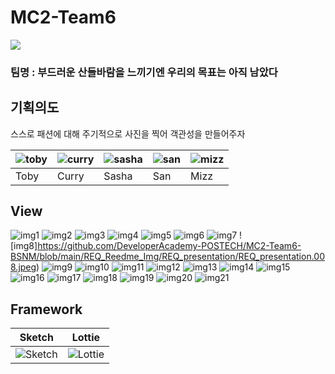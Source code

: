 # MC2-Team6

<img src="https://github.com/DeveloperAcademy-POSTECH/MC2-Team6-BSNM/blob/main/REQ_Reedme_Img/OnePageSlide.jpeg">

### 팀명 : 부드러운 산들바람을 느끼기엔 우리의 목표는 아직 남았다

## 기획의도
스스로 패션에 대해 주기적으로 사진을 찍어 객관성을 만들어주자  

|![toby](https://github.com/DeveloperAcademy-POSTECH/MC2-Team6-BSNM/blob/main/REQ_Reedme_Img/emoji/toby.png)|![curry](https://github.com/DeveloperAcademy-POSTECH/MC2-Team6-BSNM/blob/main/REQ_Reedme_Img/emoji/curry.png)|![sasha](https://github.com/DeveloperAcademy-POSTECH/MC2-Team6-BSNM/blob/main/REQ_Reedme_Img/emoji/sasha.png)|![san](https://github.com/DeveloperAcademy-POSTECH/MC2-Team6-BSNM/blob/main/REQ_Reedme_Img/emoji/san.png)|![mizz](https://github.com/DeveloperAcademy-POSTECH/MC2-Team6-BSNM/blob/main/REQ_Reedme_Img/emoji/mizz.png)|
|-|-|-|-|-|
|Toby|Curry|Sasha|San|Mizz|

## View
![img1](https://github.com/DeveloperAcademy-POSTECH/MC2-Team6-BSNM/blob/main/REQ_Reedme_Img/REQ_presentation/REQ_presentation.001.jpeg)
![img2](https://github.com/DeveloperAcademy-POSTECH/MC2-Team6-BSNM/blob/main/REQ_Reedme_Img/REQ_presentation/REQ_presentation.002.jpeg)
![img3](https://github.com/DeveloperAcademy-POSTECH/MC2-Team6-BSNM/blob/main/REQ_Reedme_Img/REQ_presentation/REQ_presentation.003.jpeg)
![img4](https://github.com/DeveloperAcademy-POSTECH/MC2-Team6-BSNM/blob/main/REQ_Reedme_Img/REQ_presentation/REQ_presentation.004.jpeg)
![img5](https://github.com/DeveloperAcademy-POSTECH/MC2-Team6-BSNM/blob/main/REQ_Reedme_Img/REQ_presentation/REQ_presentation.005.jpeg)
![img6](https://github.com/DeveloperAcademy-POSTECH/MC2-Team6-BSNM/blob/main/REQ_Reedme_Img/REQ_presentation/REQ_presentation.006.jpeg)
![img7](https://github.com/DeveloperAcademy-POSTECH/MC2-Team6-BSNM/blob/main/REQ_Reedme_Img/REQ_presentation/REQ_presentation.007.jpeg)
![img8]https://github.com/DeveloperAcademy-POSTECH/MC2-Team6-BSNM/blob/main/REQ_Reedme_Img/REQ_presentation/REQ_presentation.008.jpeg)
![img9](https://github.com/DeveloperAcademy-POSTECH/MC2-Team6-BSNM/blob/main/REQ_Reedme_Img/REQ_presentation/REQ_presentation.009.jpeg)
![img10](https://github.com/DeveloperAcademy-POSTECH/MC2-Team6-BSNM/blob/main/REQ_Reedme_Img/REQ_presentation/REQ_presentation.010.jpeg)
![img11](https://github.com/DeveloperAcademy-POSTECH/MC2-Team6-BSNM/blob/main/REQ_Reedme_Img/REQ_presentation/REQ_presentation.011.jpeg)
![img12](https://github.com/DeveloperAcademy-POSTECH/MC2-Team6-BSNM/blob/main/REQ_Reedme_Img/REQ_presentation/REQ_presentation.012.jpeg)
![img13](https://github.com/DeveloperAcademy-POSTECH/MC2-Team6-BSNM/blob/main/REQ_Reedme_Img/REQ_presentation/REQ_presentation.013.jpeg)
![img14](https://github.com/DeveloperAcademy-POSTECH/MC2-Team6-BSNM/blob/main/REQ_Reedme_Img/REQ_presentation/REQ_presentation.014.jpeg)
![img15](https://github.com/DeveloperAcademy-POSTECH/MC2-Team6-BSNM/blob/main/REQ_Reedme_Img/REQ_presentation/REQ_presentation.015.jpeg)
![img16](https://github.com/DeveloperAcademy-POSTECH/MC2-Team6-BSNM/blob/main/REQ_Reedme_Img/REQ_presentation/REQ_presentation.016.jpeg)
![img17](https://github.com/DeveloperAcademy-POSTECH/MC2-Team6-BSNM/blob/main/REQ_Reedme_Img/REQ_presentation/REQ_presentation.017.jpeg)
![img18](https://github.com/DeveloperAcademy-POSTECH/MC2-Team6-BSNM/blob/main/REQ_Reedme_Img/REQ_presentation/REQ_presentation.018.jpeg)
![img19](https://github.com/DeveloperAcademy-POSTECH/MC2-Team6-BSNM/blob/main/REQ_Reedme_Img/REQ_presentation/REQ_presentation.019.jpeg)
![img20](https://github.com/DeveloperAcademy-POSTECH/MC2-Team6-BSNM/blob/main/REQ_Reedme_Img/REQ_presentation/REQ_presentation.020.jpeg)
![img21](https://github.com/DeveloperAcademy-POSTECH/MC2-Team6-BSNM/blob/main/REQ_Reedme_Img/REQ_presentation/REQ_presentation.021.jpeg)

## Framework
|Sketch|Lottie|
|-|-|
|![Sketch](https://github.com/DeveloperAcademy-POSTECH/MC2-Team6-BSNM/blob/main/REQ_Reedme_Img/icon/sketch_icon.png)|![Lottie](https://github.com/DeveloperAcademy-POSTECH/MC2-Team6-BSNM/blob/main/REQ_Reedme_Img/icon/lottie_icon.png)|
